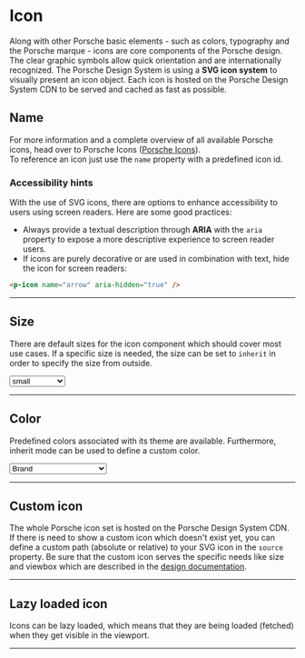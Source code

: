 # Icon

Along with other Porsche basic elements - such as colors, typography and the Porsche marque - icons are core components of the Porsche design. 
The clear graphic symbols allow quick orientation and are internationally recognized.
The Porsche Design System is using a **SVG icon system** to visually present an icon object. 
Each icon is hosted on the Porsche Design System CDN to be served and cached as fast as possible.

<TableOfContents></TableOfContents>

## Name

For more information and a complete overview of all available Porsche icons, head over to Porsche Icons ([Porsche Icons](https://icons.porsche.com)).  
To reference an icon just use the `name` property with a predefined icon id.

<Playground :markup="name" :config="config"></Playground>

### <A11yIcon></A11yIcon> Accessibility hints
With the use of SVG icons, there are options to enhance accessibility to users using screen readers. Here are some good practices:
* Always provide a textual description through **ARIA** with the `aria` property to expose a more descriptive experience to screen reader users.
* If icons are purely decorative or are used in combination with text, hide the icon for screen readers:
```html
<p-icon name="arrow" aria-hidden="true" />
```
    
---

## Size

There are default sizes for the icon component which should cover most use cases. If a specific size is needed, the size can be set to `inherit` in order to specify the size from outside.

<Playground :markup="sizeMarkup" :config="config">
  <select v-model="size" aria-label="Select size">
    <option disabled>Select a size</option>
    <option>small</option>
    <option>medium</option>
    <option>large</option>
    <option>inherit</option>
  </select>
</Playground>
    
---

## Color
Predefined colors associated with its theme are available. Furthermore, inherit mode can be used to define a custom color.

<Playground :markup="colorMarkup" :config="config">
  <select v-model="color" aria-label="Select color">
    <option disabled>Select a color</option>
    <option value="brand">Brand</option>
    <option value="default">Default</option>
    <option value="neutral-contrast-high">Neutral Contrast High</option>
    <option value="neutral-contrast-medium">Neutral Contrast Medium</option>
    <option value="neutral-contrast-low">Neutral Contrast Low</option>
    <option value="notification-success">Notification Success</option>
    <option value="notification-warning">Notification Warning</option>
    <option value="notification-error">Notification Error</option>
    <option value="notification-neutral">Notification Neutral</option>
    <option value="inherit">Inherit</option>
  </select>
</Playground>

---

## Custom icon
The whole Porsche icon set is hosted on the Porsche Design System CDN. If there is need to show a custom icon which doesn't exist yet, you can define a custom path (absolute or relative) to your SVG icon in the `source` property. Be sure that the custom icon serves the specific needs like size and viewbox which are described in the [design documentation](components/icon/design).

<Playground :markup="custom" :config="config"></Playground>

---

## Lazy loaded icon
Icons can be lazy loaded, which means that they are being loaded (fetched) when they get visible in the viewport.

<Playground :markup="lazy" :config="config"></Playground>

---

<script lang="ts">
import Vue from 'vue';
import Component from 'vue-class-component';
import { capitalCase } from 'change-case';
import { ICONS_MANIFEST } from '@porsche-design-system/assets';

@Component
export default class Code extends Vue {
  config = { themeable: true };

  size = 'large';
  color = 'brand';
  
  get name() {
    return Object.keys(ICONS_MANIFEST).map(x => `<p-icon name="${x}" aria="{ 'aria-label': '${capitalCase(x)} icon' }"></p-icon>`).join('\n');
  }
  
  get sizeMarkup() {
    const style = this.size === 'inherit' ? ' style="width: 96px; height: 96px;"' : '';
    return `<p-icon size="${this.size}" name="highway" aria="{ 'aria-label': 'Highway icon' }"${style}></p-icon>`
  }
  
  get colorMarkup() {
    const style = this.color === 'inherit' ? ' style="color: deeppink"' : '';
    return `<p-icon name="highway" color="${this.color}" aria="{ 'aria-label': 'Highway icon' }"${style}></p-icon>`
  }
  
  custom =
`<p-icon source="${require('./assets/icon-custom-kaixin.svg')}" aria="{ 'aria-label': 'Icon for social media platform Kaixin' }"></p-icon>`;

  lazy =
`<p-icon name="information" lazy="true" aria="{ 'aria-label': 'Information icon' }" />`;
}
</script>